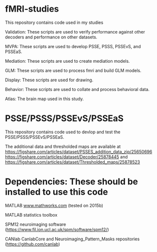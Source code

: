 # fMRI-studies
This repository contains code used in my studies

Validation: These scripts are used to verify performance against other decoders and performance on other datasets.

MVPA: These scripts are used to develop PSSE, PSSS, PSSEvS, and PSSEaS.

Mediation: These scripts are used to create mediation models.

GLM: These scripts are used to process fmri and build GLM models.

Display: These scripts are used for drawing.

Behavior: These scripts are used to collate and process behavioral data.

Atlas: The brain map used in this study.


# PSSE/PSSS/PSSEvS/PSSEaS

This repository contains code used to devlop and test the PSSE/PSSS/PSSEvS/PSSEaS.

The additional data and thresholded maps are available at [https://figshare.com/articles/dataset/PSSES_addition_data_zip/25650696
](https://figshare.com/articles/dataset/Social_pain_empathy/25878586) https://figshare.com/articles/dataset/Decoder/25878445 and https://figshare.com/articles/dataset/Thresholded_maps/25878523
# Dependencies: These should be installed to use this code

MATLAB www.mathworks.com (tested on 2015b)

MATLAB statistics toolbox

SPM12 neuroimaging software (https://www.fil.ion.ucl.ac.uk/spm/software/spm12/)

CANlab CanlabCore and Neuroimaging_Pattern_Masks repositories (https://github.com/canlab)
